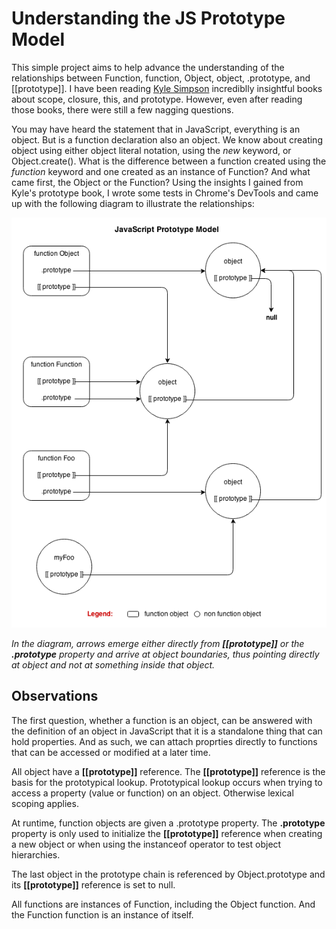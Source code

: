 Understanding the JS Prototype Model
=============================

This simple project aims to help advance the understanding of the relationships between Function, function, Object, object, .prototype, and [[prototype]]. I have been reading [Kyle Simpson](https://github.com/getify/You-Dont-Know-JS) incrediblly insightful books about scope, closure, this, and prototype. However, even after reading those books, there were still a few nagging questions. 

You may have heard the statement that in JavaScript, everything is an object. But is a function declaration also an object. We know about creating object using either object literal notation, using the *new* keyword, or Object.create(). What is the difference between a function created using the *function* keyword and one created as an instance of Function? And what came first, the Object or the Function? Using the insights I gained from Kyle's prototype book, I wrote some tests in Chrome's DevTools and came up with the following diagram to illustrate the relationships: 

![JavaScript Prototype Model](https://github.com/udeleng/understand-js-prototype-model/raw/master/images/javascript_prototype_model.png)

*In the diagram, arrows emerge either directly from **[[prototype]]** or the **.prototype** property and arrive at object boundaries, thus pointing directly at object and not at something inside that object.*

## Observations

The first question, whether a function is an object, can be answered with the definition of an object in JavaScript that it is a standalone thing that can hold properties. And as such, we can attach proprties directly to functions that can be accessed or modified at a later time.

All object have a **[[prototype]]** reference. The **[[prototype]]** reference is the basis for the prototypical lookup. Prototypical lookup occurs when trying to access a property (value or function) on an object. Otherwise lexical scoping applies. 

At runtime, function objects are given a .prototype property. The **.prototype** property is only used to initialize the **[[prototype]]** reference when creating a new object or when using the instanceof operator to test object hierarchies.  

The last object in the prototype chain is referenced by Object.prototype and its **[[prototype]]** reference is set to null.

All functions are instances of Function, including the Object function. And the Function function is an instance of itself. 

